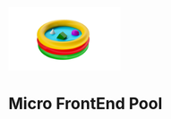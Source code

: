 <img src="MFP-LOGO-3d-lighter-perfect-angle-sun-transparent.png" alt="drawing" width="200"/>

# Micro FrontEnd Pool
